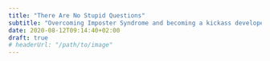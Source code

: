 ```yaml
---
title: "There Are No Stupid Questions"
subtitle: "Overcoming Imposter Syndrome and becoming a kickass developer"
date: 2020-08-12T09:14:40+02:00
draft: true
# headerUrl: "/path/to/image"
---
```



